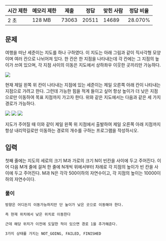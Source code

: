 |시간 제한|메모리 제한|제출|정답|맞힌 사람|정답 비율|
|---|---|---|---|---|---|
|2 초|128 MB|73063|20511|14689|28.070%|

## 문제

여행을 떠난 세준이는 지도를 하나 구하였다. 이 지도는 아래 그림과 같이 직사각형 모양이며 여러 칸으로 나뉘어져 있다. 한 칸은 한 지점을 나타내는데 각 칸에는 그 지점의 높이가 쓰여 있으며, 각 지점 사이의 이동은 지도에서 상하좌우 이웃한 곳끼리만 가능하다.

![](https://upload.acmicpc.net/0e11f3db-35d2-4b01-9aa0-9a39252f05be/-/preview/)

현재 제일 왼쪽 위 칸이 나타내는 지점에 있는 세준이는 제일 오른쪽 아래 칸이 나타내는 지점으로 가려고 한다. 그런데 가능한 힘을 적게 들이고 싶어 항상 높이가 더 낮은 지점으로만 이동하여 목표 지점까지 가고자 한다. 위와 같은 지도에서는 다음과 같은 세 가지 경로가 가능하다.

![](https://upload.acmicpc.net/917d0418-35db-4081-9f62-69a2cc78721e/-/preview/) ![](https://upload.acmicpc.net/1ed5b78d-a4a1-49c0-8c23-12a12e2937e1/-/preview/) ![](https://upload.acmicpc.net/e57e7ef0-cc56-4340-ba5f-b22af1789f63/-/preview/)

지도가 주어질 때 이와 같이 제일 왼쪽 위 지점에서 출발하여 제일 오른쪽 아래 지점까지 항상 내리막길로만 이동하는 경로의 개수를 구하는 프로그램을 작성하시오.

## 입력

첫째 줄에는 지도의 세로의 크기 M과 가로의 크기 N이 빈칸을 사이에 두고 주어진다. 이어 다음 M개 줄에 걸쳐 한 줄에 N개씩 위에서부터 차례로 각 지점의 높이가 빈 칸을 사이에 두고 주어진다. M과 N은 각각 500이하의 자연수이고, 각 지점의 높이는 10000이하의 자연수이다.

### 풀이
```
방향은 어디든지 이동가능하지만 단 높이가 낮은 곳으로 이동해야 한다.

즉 현재 위치에서 낮은 위치로 이동한다

근데 해당 위치가 이전에 도달한 적이 있으면 경로 1을 추가해준다.

3가지 상태를 가지는 NOT_GOING, FAILED, FINISHED


```